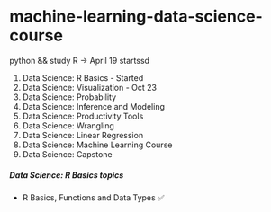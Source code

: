 # machine-learning-data-science-course
python &amp;&amp; study R -> April 19 startssd



1. Data Science: R Basics - Started
2. Data Science: Visualization - Oct 23
3. Data Science: Probability
4. Data Science: Inference and Modeling
5. Data Science: Productivity Tools
6. Data Science: Wrangling
8. Data Science: Linear Regression
8. Data Science: Machine Learning Course
9. Data Science: Capstone


##### Data Science: R Basics topics
- R Basics, Functions and Data Types :white_check_mark:
